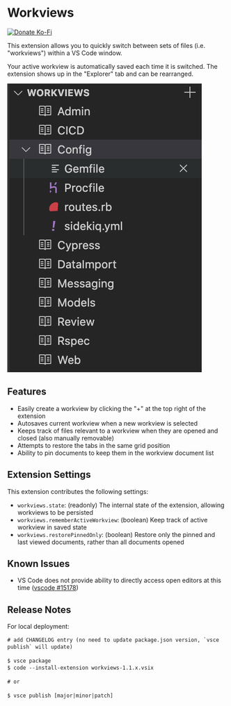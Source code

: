 # Workviews

[![Donate Ko-Fi](https://img.shields.io/badge/donate-ko--fi-29abe0.svg?style=for-the-badge&logo=ko-fi)](https://ko-fi.com/agquick)

This extension allows you to quickly switch between sets of files (i.e. "workviews") within a VS Code window. 

Your active workview is automatically saved each time it is switched. The extension shows up in the "Explorer" tab and can be rearranged.

![Extension Preview](images/preview.png)

## Features

* Easily create a workview by clicking the "+" at the top right of the extension
* Autosaves current workview when a new workview is selected
* Keeps track of files relevant to a workview when they are opened and closed (also manually removable)
* Attempts to restore the tabs in the same grid position
* Ability to pin documents to keep them in the workview document list

## Extension Settings

This extension contributes the following settings:

* `workviews.state`: (readonly) The internal state of the extension, allowing workviews to be persisted
* `workviews.rememberActiveWorkview`: (boolean) Keep track of active workview in saved state
* `workviews.restorePinnedOnly`: (boolean) Restore only the pinned and last viewed documents, rather than all documents opened

## Known Issues

* VS Code does not provide ability to directly access open editors at this time ([vscode #15178](https://github.com/Microsoft/vscode/issues/15178))

## Release Notes

For local deployment:

```
# add CHANGELOG entry (no need to update package.json version, `vsce publish` will update)

$ vsce package
$ code --install-extension workviews-1.1.x.vsix

# or

$ vsce publish [major|minor|patch]
```
